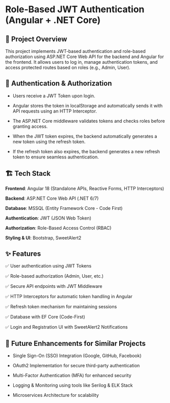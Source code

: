 # Role-Based JWT Authentication (Angular + .NET Core)

## 📌 Project Overview
This project implements JWT-based authentication and role-based authorization using ASP.NET Core Web API for the backend and Angular for the frontend. It allows users to log in, manage authentication tokens, and access protected routes based on roles (e.g., Admin, User).


## 🔐 Authentication & Authorization

* Users receive a JWT Token upon login.

* Angular stores the token in localStorage and automatically sends it with API requests using an HTTP Interceptor.

* The ASP.NET Core middleware validates tokens and checks roles before granting access.

* When the JWT token expires, the backend automatically generates a new token using the refresh token.

* If the refresh token also expires, the backend generates a new refresh token to ensure seamless authentication.


## 🏗 Tech Stack

**Frontend**: Angular 18 (Standalone APIs, Reactive Forms, HTTP Interceptors)

**Backend**: ASP.NET Core Web API (.NET 6/7)

**Database**: MSSQL (Entity Framework Core - Code First)

**Authentication**: JWT (JSON Web Token)

**Authorization**: Role-Based Access Control (RBAC)

**Styling & UI**: Bootstrap, SweetAlert2


## ✨ Features

✅ User authentication using JWT Tokens

✅ Role-based authorization (Admin, User, etc.)

✅ Secure API endpoints with JWT Middleware

✅ HTTP Interceptors for automatic token handling in Angular

✅ Refresh token mechanism for maintaining sessions

✅ Database with EF Core (Code-First)

✅ Login and Registration UI with SweetAlert2 Notifications


## 🎯 Future Enhancements for Similar Projects

* Single Sign-On (SSO) Integration (Google, GitHub, Facebook)

* OAuth2 Implementation for secure third-party authentication

* Multi-Factor Authentication (MFA) for enhanced security

* Logging & Monitoring using tools like Serilog & ELK Stack

* Microservices Architecture for scalability





